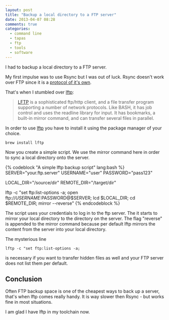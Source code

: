 ```yaml
---
layout: post
title: "Backup a local directory to a FTP server"
date: 2013-04-07 08:28
comments: true
categories:
  - command line
  - tapas
  - ftp
  - tools
  - software
---
```


I had to backup a local directory to a FTP server.

My first impulse was to use Rsync but I was out of luck. Rsync doesn't work over FTP since it is a [protocol of it's own][1].

That's when I stumbled over [lftp][2]:

> [LFTP][2] is a sophisticated ftp/http client, and a file transfer program supporting a number of network protocols. Like BASH, it has job control and uses the readline library for input. It has bookmarks, a built-in mirror command, and can transfer several files in parallel.

In order to use [lftp][2] you have to install it using the package manager of your choice.

    brew install lftp

Now you create a simple script. We use the mirror command here in order to sync a local directory onto the server.

{% codeblock "A simple lftp backup script" lang:bash %}
SERVER="your.ftp.server"
USERNAME="user"
PASSWORD="pass123"

LOCAL_DIR="/source/dir"
REMOTE_DIR="/target/dir"

lftp -c "set ftp:list-options -a;
open ftp://$USERNAME:$PASSWORD@$SERVER;
lcd $LOCAL_DIR;
cd $REMOTE_DIR;
mirror --reverse"
{% endcodeblock %}

The script uses your credentials to log in to the ftp server. The it starts to mirror your local directory to the directory on the server. The flag  "reverse" is appended to the mirror command because per default lftp mirrors the content from the server into your local directory.

The mysterious line

	lftp -c "set ftp:list-options -a;
	
is necessary if you want to transfer hidden files as well and your FTP server does not list them per default.

## Conclusion

Often FTP backup space is one of the cheapest ways to back up a server, that's when lftp comes really handy. It is way slower then Rsync - but  works fine in most situations.

I am glad I have lftp in my toolchain now.

[1]: http://en.wikipedia.org/wiki/Rsync
[2]: http://lftp.yar.ru/
